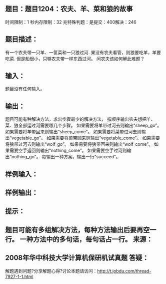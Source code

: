 题目：题目1204：农夫、羊、菜和狼的故事
-----------
时间限制：1 秒内存限制：32 兆特殊判题：是提交：400解决：246

题目描述：
-----------
有一个农夫带一只羊、一筐菜和一只狼过河.
果没有农夫看管，则狼要吃羊，羊要吃菜.
但是船很小，只够农夫带一样东西过河。
问农夫该如何解此难题？

输入：
-----------
题目没有任何输入。

输出：
-----------
题目可能有种解决方法，求出步骤最少的解决方法，
按顺序输出农夫想把羊、菜、狼全部运过河需要哪几个步骤。
如果需要将羊带过河去则输出“sheep_go”。
如果需要将羊带回来则输出“sheep_come”。
如果需要将菜带过河去则输出“vegetable_go”。
如果需要将菜带回来则输出“vegetable_come”。
如果需要将狼带过河去则输出“wolf_go”。
如果需要将狼带回来则输出“wolf_come”。
如果需要空手返回则输出“nothing_come”。
如果需要空手过河则输出“nothing_go”。
每输出一种方案，输出一行“succeed”。

样例输入：
-----------

样例输出：
-----------
提示：
-----------
题目可能有多组解决方法，每种方法输出后要再空一行。
一种方法中的多句话，每句话占一行。
来源：
-----------
2008年华中科技大学计算机保研机试真题
答疑：
-----------
解题遇到问题?分享解题心得?讨论本题请访问：http://t.jobdu.com/thread-7927-1-1.html
